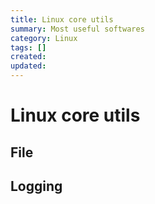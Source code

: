 ```yaml
---
title: Linux core utils
summary: Most useful softwares
category: Linux
tags: []
created:
updated:
---
```

# Linux core utils

## File
## Logging



